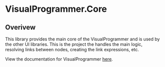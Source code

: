 # VisualProgrammer.Core

## Overivew

This library provides the main core of the VisualProgrammer and is used by the other UI libraries. This is the project the handles the main logic, resolving links between nodes, creating the link expressions, etc.

View the documentation for VisualProgrammer [here](https://wibble199.github.io/VisualProgrammer/doc/).
